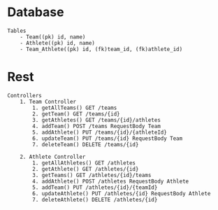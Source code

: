 # Database
	Tables
		- Team((pk) id, name)
		- Athlete((pk) id, name)
		- Team_Athlete((pk) id, (fk)team_id, (fk)athlete_id)

# Rest
	Controllers
		1. Team Controller
			1. getAllTeams() GET /teams
			2. getTeam() GET /teams/{id}
			3. getAthletes() GET /teams/{id}/athletes
			4. addTeam() POST /teams RequestBody Team
			5. addAthlete() PUT /teams/{id}/{athleteId}
			6. updateTeam() PUT /teams/{id} RequestBody Team
			7. deleteTeam() DELETE /teams/{id}
			
		2. Athlete Controller
			1. getAllAthletes() GET /athletes
			2. getAthlete() GET /athletes/{id}
			3. getTeams() GET /athletes/{id}/teams
			4. addAthlete() POST /athletes RequestBody Athlete
			5. addTeam() PUT /athletes/{id}/{teamId}
			6. updateAthlete() PUT /athletes/{id} RequestBody Athlete
			7. deleteAthlete() DELETE /athletes/{id}
			
